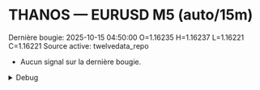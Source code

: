 # THANOS — EURUSD M5 (auto/15m)
Dernière bougie: 2025-10-15 04:50:00  O=1.16235  H=1.16237  L=1.16221  C=1.16221
Source active: twelvedata_repo

- Aucun signal sur la dernière bougie.

<details><summary>Debug</summary>

- TD_API_KEY manquant.

</details>